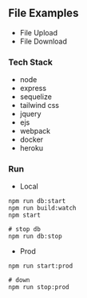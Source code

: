 ## File Examples

- File Upload
- File Download

### Tech Stack
- node
- express
- sequelize
- tailwind css
- jquery
- ejs
- webpack
- docker
- heroku

### Run

- Local
```shell
npm run db:start
npm run build:watch
npm start

# stop db
npm run db:stop
```

- Prod
```shell
npm run start:prod

# down
npm run stop:prod
```